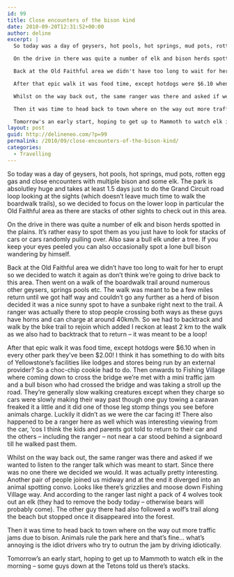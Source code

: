 ```yaml
---
id: 99
title: Close encounters of the bison kind
date: 2010-09-20T12:31:52+00:00
author: deline
excerpt: |
  So today was a day of geysers, hot pools, hot springs, mud pots, rotten egg gas and close encounters with multiple bison and some elk. The park is absolutley huge and takes at least 1.5 days just to do the Grand Circuit road loop looking at the sights (which doesn't leave much time to walk the boardwalk trails), so we decided to focus on the lower loop in particular the Old Faithful area as there are stacks of other sights to check out in this area.

  On the drive in there was quite a number of elk and bison herds spotted in the plains. It's rather easy to spot them as you just have to look for stacks of cars or cars randomly pulling over. Also saw a bull elk under a tree. If you keep your eyes peeled you can also occasionally spot a lone bull bison wandering by himself.

  Back at the Old Faithful area we didn't have too long to wait for her to erupt so we decided to watch it again as don't think we're going to drive back to this area. Then went on a walk of the boardwalk trail around numerous other geysers, springs pools etc. The walk was meant to be a few miles return until we got half way and couldn't go any further as a herd of bison decided it was a nice sunny spot to have a sunbake right next to the trail. A ranger was actually there to stop people crossing both ways as these guys have horns and can charge at around 40km/h. So we had to backtrack and walk by the bike trail to rejoin which added I reckon at least 2 km to the walk as we also had to backtrack that to return - it was meant to be a loop!

  After that epic walk it was food time, except hotdogs were $6.10 when in every other park they've been $2.00! I think it has something to do with bits of Yellowstone's facilities like lodges and stores being run by an external provider? So a choc-chip cookie had to do. Then onwards to Fishing Village where coming down to cross the bridge we're met with a mini traffic jam and a bull bison who had crossed the bridge and was taking a stroll up the road. They're generally slow walking creatures except when they charge so cars were slowly making their way past though one guy towing a caravan freaked it a little and it did one of those leg stomp things you see before animals charge. Luckily it didn't as we were the car facing it! There also happened to be a ranger here as well which was interesting viewing from the car, 'cos I think the kids and parents got told to return to their car and the others - including the ranger - not near a car stood behind a signboard till he walked past them.

  Whilst on the way back out, the same ranger was there and asked if we wanted to listen to the ranger talk which was meant to start. Since there was no one there we decided we would. It was actually pretty interesting. Another pair of people joined us midway and at the end it diverged into an animal spotting convo. Looks like there's grizzlies and moose down Fishing Village way. And according to the ranger last night a pack of 4 wolves took out an elk (they had to remove the body today - otherwise bears will probably come). The other guy there had also followed a wolf's trail along the beach but stopped once it disappeared into the forest.

  Then it was time to head back to town where on the way out more traffic jams due to bison. Animals rule the park here and that's fine... what's annoying is the idiot drivers who try to outrun the jam by driving idiotically.

  Tomorrow's an early start, hoping to get up to Mammoth to watch elk in the morning - some guys down at the Tetons told us there's stacks.
layout: post
guid: http://delineneo.com/?p=99
permalink: /2010/09/close-encounters-of-the-bison-kind/
categories:
  - Travelling
---
```

So today was a day of geysers, hot pools, hot springs, mud pots, rotten egg gas and close encounters with multiple bison and some elk. The park is absolutley huge and takes at least 1.5 days just to do the Grand Circuit road loop looking at the sights (which doesn&#8217;t leave much time to walk the boardwalk trails), so we decided to focus on the lower loop in particular the Old Faithful area as there are stacks of other sights to check out in this area.

On the drive in there was quite a number of elk and bison herds spotted in the plains. It&#8217;s rather easy to spot them as you just have to look for stacks of cars or cars randomly pulling over. Also saw a bull elk under a tree. If you keep your eyes peeled you can also occasionally spot a lone bull bison wandering by himself.

Back at the Old Faithful area we didn&#8217;t have too long to wait for her to erupt so we decided to watch it again as don&#8217;t think we&#8217;re going to drive back to this area. Then went on a walk of the boardwalk trail around numerous other geysers, springs pools etc. The walk was meant to be a few miles return until we got half way and couldn&#8217;t go any further as a herd of bison decided it was a nice sunny spot to have a sunbake right next to the trail. A ranger was actually there to stop people crossing both ways as these guys have horns and can charge at around 40km/h. So we had to backtrack and walk by the bike trail to rejoin which added I reckon at least 2 km to the walk as we also had to backtrack that to return &#8211; it was meant to be a loop!

After that epic walk it was food time, except hotdogs were $6.10 when in every other park they&#8217;ve been $2.00! I think it has something to do with bits of Yellowstone&#8217;s facilities like lodges and stores being run by an external provider? So a choc-chip cookie had to do. Then onwards to Fishing Village where coming down to cross the bridge we&#8217;re met with a mini traffic jam and a bull bison who had crossed the bridge and was taking a stroll up the road. They&#8217;re generally slow walking creatures except when they charge so cars were slowly making their way past though one guy towing a caravan freaked it a little and it did one of those leg stomp things you see before animals charge. Luckily it didn&#8217;t as we were the car facing it! There also happened to be a ranger here as well which was interesting viewing from the car, &#8216;cos I think the kids and parents got told to return to their car and the others &#8211; including the ranger &#8211; not near a car stood behind a signboard till he walked past them.

Whilst on the way back out, the same ranger was there and asked if we wanted to listen to the ranger talk which was meant to start. Since there was no one there we decided we would. It was actually pretty interesting. Another pair of people joined us midway and at the end it diverged into an animal spotting convo. Looks like there&#8217;s grizzlies and moose down Fishing Village way. And according to the ranger last night a pack of 4 wolves took out an elk (they had to remove the body today &#8211; otherwise bears will probably come). The other guy there had also followed a wolf&#8217;s trail along the beach but stopped once it disappeared into the forest.

Then it was time to head back to town where on the way out more traffic jams due to bison. Animals rule the park here and that&#8217;s fine&#8230; what&#8217;s annoying is the idiot drivers who try to outrun the jam by driving idiotically.

Tomorrow&#8217;s an early start, hoping to get up to Mammoth to watch elk in the morning &#8211; some guys down at the Tetons told us there&#8217;s stacks.
